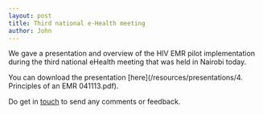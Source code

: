 ```yaml
---
layout: post
title: Third national e-Health meeting
author: John
---
```


We gave a presentation and overview of the HIV EMR pilot implementation during the third national eHealth meeting that was held in Nairobi today.

You can download the presentation [here](/resources/presentations/4. Principles of an EMR 041113.pdf).

Do get in [touch](/contact) to send any comments or feedback.